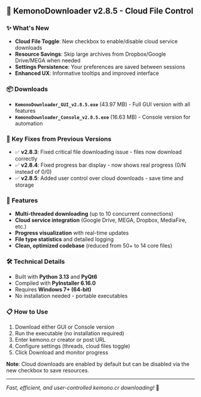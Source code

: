 ## 🦊 KemonoDownloader v2.8.5 - Cloud File Control

### ✨ What's New
- **Cloud File Toggle**: New checkbox to enable/disable cloud service downloads
- **Resource Savings**: Skip large archives from Dropbox/Google Drive/MEGA when needed
- **Settings Persistence**: Your preferences are saved between sessions
- **Enhanced UX**: Informative tooltips and improved interface

### 📦 Downloads
- **`KemonoDownloader_GUI_v2.8.5.exe`** (43.97 MB) - Full GUI version with all features
- **`KemonoDownloader_Console_v2.8.5.exe`** (16.63 MB) - Console version for automation

### 🔧 Key Fixes from Previous Versions
- ✅ **v2.8.3**: Fixed critical file downloading issue - files now download correctly
- ✅ **v2.8.4**: Fixed progress bar display - now shows real progress (0/N instead of 0/0)
- ✅ **v2.8.5**: Added user control over cloud downloads - save time and storage

### 🚀 Features
- **Multi-threaded downloading** (up to 10 concurrent connections)
- **Cloud service integration** (Google Drive, MEGA, Dropbox, MediaFire, etc.)
- **Progress visualization** with real-time updates
- **File type statistics** and detailed logging
- **Clean, optimized codebase** (reduced from 50+ to 14 core files)

### 🛠️ Technical Details
- Built with **Python 3.13** and **PyQt6**
- Compiled with **PyInstaller 6.16.0**
- Requires **Windows 7+ (64-bit)**
- No installation needed - portable executables

### 📋 How to Use
1. Download either GUI or Console version
2. Run the executable (no installation required)
3. Enter kemono.cr creator or post URL
4. Configure settings (threads, cloud files toggle)
5. Click Download and monitor progress

**Note**: Cloud downloads are enabled by default but can be disabled via the new checkbox to save resources.

---
*Fast, efficient, and user-controlled kemono.cr downloading!* 🚀